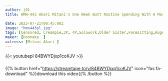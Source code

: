 ```yaml
---
author: j91
title: HMN-443 Akari Mitani's One Week Butt Routine Spending With A Masochist Kun ~ Every Day She Enjoys A Powerful Facesitting And Creampie Sex With A Shaking Beautiful Ass ~

date: 2023-07-21T00:45:00Z
image: "hmn443pl.jpg"
tags: [Censored, Creampie,3P, 4P,Solowork,Older Sister,Facesitting,Huge Butt	]
maker: [Honnaka  ]
actress: [Mitani Akari ]
---
```



{{< youtubepl 84BWYDjxp1coKJV >}}
###

{{% button href="https://streamtape.to/v/84BWYDjxp1coKJV" icon="fas fa-download" %}}download this video{{% /button %}}

